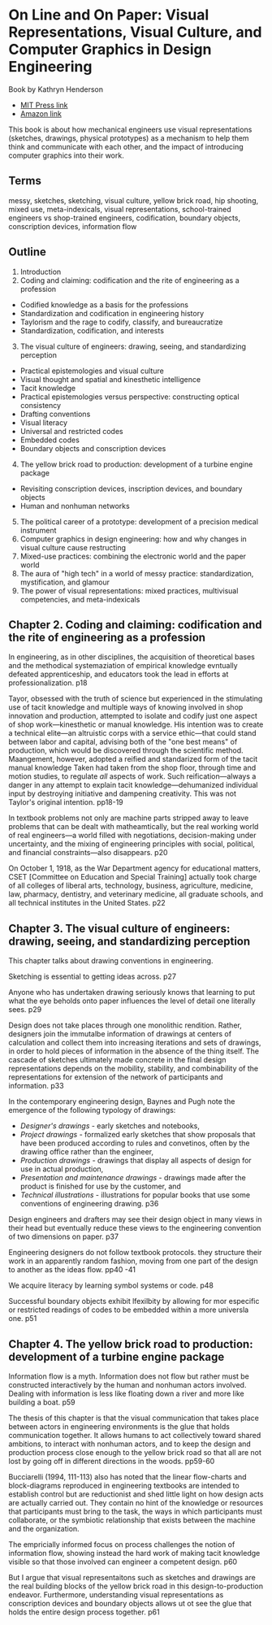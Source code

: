 # On Line and On Paper: Visual Representations, Visual Culture, and Computer Graphics in Design Engineering
Book by Kathryn Henderson

* [MIT Press link](https://mitpress.mit.edu/books/line-and-paper)
* [Amazon link](https://www.amazon.com/gp/product/0262519143/)

This book is about how mechanical engineers use visual representations (sketches, drawings, physical prototypes) as a mechanism to help them think and
communicate with each other, and the impact of introducing computer graphics into their work.

## Terms

messy,
sketches, sketching,
visual culture,
yellow brick road,
hip shooting,
mixed use,
meta-indexicals,
visual representations,
school-trained engineers vs shop-trained engineers,
codification,
boundary objects,
conscription devices,
information flow



## Outline

1. Introduction
2. Coding and claiming: codification and the rite of engineering as a profession
  * Codified knowledge as a basis for the professions
  * Standardization and codification in engineering history
  * Taylorism and the rage to codify, classify, and bureaucratize
  * Standardization, codification, and interests
3. The visual culture of engineers: drawing, seeing, and standardizing perception
  * Practical epistemologies and visual culture
  * Visual thought and spatial and kinesthetic intelligence
  * Tacit knowledge
  * Practical epistemologies versus perspective: constructing optical consistency
  * Drafting conventions
  * Visual literacy
  * Universal and restricted codes
  * Embedded codes
  * Boundary objects and conscription devices
4. The yellow brick road to production: development of a turbine engine package
  * Revisiting conscription devices, inscription devices, and boundary objects
  * Human and nonhuman networks
5. The political career of a prototype: development of a precision medical instrument
6. Computer graphics in design engineering: how and why changes in visual culture cause restructing
7. Mixed-use practices: combining the electronic world and the paper world
8. The aura of "high tech" in a world of messy practice: standardization, mystification, and glamour
9. The power of visual representations: mixed practices, multivisual competencies, and meta-indexicals



## Chapter 2. Coding and claiming: codification and the rite of engineering as a profession

In engineering, as in other disciplines, the acquisition of theoretical bases and the methodical systemaziation of empirical knowledge evntually defeated apprenticeship, and educators took the lead in efforts at professionalization. p18

Tayor, obsessed with the truth of science but experienced in the stimulating
use of tacit knowledge and multiple ways of knowing involved in shop
innovation and production, attempted to isolate and codify just one aspect of
shop work—kinesthetic or manual knowledge. His intention was to create a technical elite—an altruistic corps with a service ethic—that could stand between labor and capital, advising both of the "one best means" of production, which would be discovered through the scientific method. Maangement, however, adopted a reified and standarized form of the tacit manual knowledge Taken had taken from the shop floor, through time and motion studies, to regulate *all* aspects of work. Such reification—always a danger in any attempt to explain tacit knowledge—dehumanized individual input by destroying initiative and dampening creativity. This was not Taylor's original intention. pp18-19

In textbook problems not only are machine parts stripped away to leave problems that can be dealt with matheamtically, but the real working world of real engineers—a world filled with negotiations, decision-making under uncertainty, and the mixing of engineering principles with social, political, and financial constraints—also disappears. p20

On October 1, 1918, as the War Department agency for educational matters,
CSET [Committee on Education and Special Training] actually took charge of
all colleges of liberal arts, technology, business, agriculture, medicine,
law, pharmacy, dentistry, and veterinary medicine, all graduate schools, and all technical institutes in the United States. p22

## Chapter 3.  The visual culture of engineers: drawing, seeing, and standardizing perception

This chapter talks about drawing conventions in engineering. 




Sketching is essential to getting ideas across. p27

Anyone who has undertaken drawing seriously knows that learning to put what the eye beholds onto paper influences the level of detail one literally sees. p29

Design does not take places through one monolithic rendition. Rather, designers join the immutalbe information of drawings at centers of calculation and collect them into increasing iterations and sets of drawings, in order to hold pieces of information in the absence of the thing itself. The cascade of sketches ultimately made concrete in the final design representations depends on the mobility, stability, and combinability of the representations for extension of the network of participants and information. p33

In the contemporary engineering design, Baynes and Pugh note the emergence of the following typology of drawings: 
* *Designer's drawings* - early sketches and notebooks,
* *Project drawings* - formalized early sketches that show proposals that have been produced according to rules and convetinos, often by the drawing office rather than the engineer,
* *Production drawings* - drawings that display all aspects of design for use in actual production,
* *Presentation and maintenance drawings* - drawings made after the product is finished for use by the customer, and
* *Technical illustrations* - illustrations for popular books that use some conventions of engineering drawing.
p36

Design engineers and drafters may see their design object in many views in their head but eventually reduce these views to the engineering convention of two dimensions on paper. p37

Engineering designers do not follow textbook protocols. they structure their work in an apparently random fashion, moving from one part of the design to another as the ideas flow. pp40 -41

We acquire literacy by learning symbol systems or code. p48

Successful boundary objects exhibit lfexilbity by allowing for mor especific or restricted readings of codes to be embedded within a more universla one. p51


## Chapter 4. The yellow brick road to production: development of a turbine engine package

Information flow is a myth. Information does not flow but rather must be constructed interactively by the human and nonhuman actors involved. Dealing with information is less like floating down a river and more like building a boat. p59

The thesis of this chapter is that the visual communication that takes place between actors in engineering environments is the glue that holds communication together. It allows humans to act collectively toward shared ambitions, to interact with nonhuman actors, and to keep the design and production process close enough to the yellow brick road so that all are not lost by going off in different directions in the woods. pp59-60

Bucciarelli (1994, 111-113) also has noted that the linear flow-charts and
block-diagrams reproduced in engineering textbooks are intended to establish
control but are reductionist and shed little light on how design acts are
actually carried out. They contain no hint of the knowledge or resources that
participants must bring to the task, the ways in which participants must
collaborate, or the symbiotic relationship that exists between the machine
and the organization.

The empricially informed focus on process challenges the notion of information flow, showing instead the hard work of making tacit knowledge visible so that those involved can engineer a competent design. p60

But I argue that visual representaitons such as sketches and drawings are the real building blocks of the yellow brick road in this design-to-production endeavor. Furthermore, understanding visual representations as conscription devices and boundary objects allows ut ot see the glue that holds the entire design process together. p61